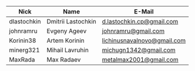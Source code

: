 | Nick| Name | E-Mail |
| ------ | ------ | ------ |
| dlastochkin | Dmitrii Lastochkin | d.lastochkin.cp@gmail.com |
| johnramru | Evgeny Ageev | johnramru@gmail.com |
| Korinin38 | Artem Korinin | lichinusnavalnovo@gmail.com |
| minerg321 | Mihail Lavruhin | michugn1342@gmail.com |
| MaxRada | Max Radaev | metalmax2001@gmail.com |
